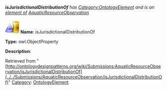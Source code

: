 ___isJurisdictionalDistributionOf__ has [Category:OntologyElement](../../Category/OntologyElement "Category:OntologyElement") and is an [element of](../../Property/ElementOf "Property:ElementOf") [AquaticResourceObservation](../../Submissions/AquaticResourceObservation "Submissions:AquaticResourceObservation")_


  




[![ObjectProperty](../../images/thumb/c/c3/ObjectProperty.gif/45px-ObjectProperty.gif)](../../Image/ObjectProperty.gif "ObjectProperty")
__Name__: isJurisdictionalDistributionOf 


__Type:__ owl:ObjectProperty 


__Description__: 





Retrieved from "[http://ontologydesignpatterns.org/wiki/Submissions:AquaticResourceObservation/isJurisdictionalDistributionOf](../../Submissions/AquaticResourceObservation/isJurisdictionalDistributionOf)"
 [Category](http://ontologydesignpatterns.org/wiki/Special:Categories "Special:Categories"): [OntologyElement](../../Category/OntologyElement "Category:OntologyElement")